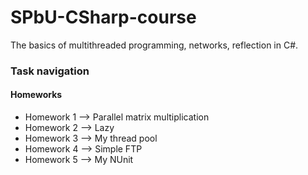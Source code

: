 # SPbU-CSharp-course

The basics of multithreaded programming, networks, reflection in C#.

### Task navigation
#### Homeworks
- Homework 1 --> Parallel matrix multiplication
- Homework 2 --> Lazy
- Homework 3 --> My thread pool
- Homework 4 --> Simple FTP
- Homework 5 --> My NUnit
